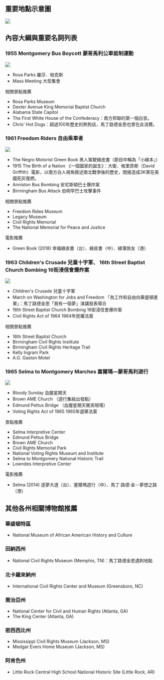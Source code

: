 ---
---
## 重要地點示意圖

![](https://imgur.com/iBxtV7x.jpg)

## 內容大綱與重要名詞列表

### 1955 Montgomery Bus Boycott 蒙哥馬利公車抵制運動

![](https://imgur.com/Oiv6PiU.jpg)

* Rosa Parks 羅莎．帕克斯
* Mass Meeting 大型集會

相關景點推薦

* Rosa Parks Museum
* Dexter Avenue King Memorial Baptist Church
* Alabama State Capitol
* The First White House of the Confederacy：南方邦聯的第一個白宮。
* Chris' Hot Dogs：超過100年歷史的熱狗店，馬丁路德金恩也曾在此消費。

### 1961 Freedom Riders 自由乘車者

![](https://imgur.com/TCU2mBD.jpg)

* The Negro Motorist Green Book 黑人駕駛綠皮書（節目中稱為「小綠本」）
* 1915 The Birth of a Nation 《一個國家的誕生》：大衛．格里菲斯（David Griffith）電影，以南方白人視角敘述南北戰爭後的歷史，間接造成3K黨在美國死灰復燃。
* Anniston Bus Bombing 安尼斯頓巴士爆炸案
* Birmingham Bus Attack 伯明罕巴士攻擊事件

相關景點推薦

* Freedom Rides Museum
* Legacy Museum
* Civil Rights Memorial
* The National Memorial for Peace and Justice

電影推薦

* Green Book (2018) 幸福綠皮書（台）、綠皮書（中）、綠簿旅友（港）

### 1963 Children's Crusade 兒童十字軍、 16th Street Baptist Church Bombing 16街浸信會爆炸案

![](https://imgur.com/sFIjkVu.jpg)

* Children's Crusade 兒童十字軍
* March on Washington for Jobs and Freedom 「為工作和自由向華盛頓進軍」：馬丁路德金恩「我有一個夢」演講發表場合
* 16th Street Baptist Church Bombing 16街浸信會爆炸案
* Civil Rights Act of 1964 1964年民權法案

相關景點推薦

* 16th Street Baptist Church
* Birmingham Civil Rights Institute
* Birmingham Civil Rights Heritage Trail
* Kelly Ingram Park
* A.G. Gaston Motel

### 1965 Selma to Montgomery Marches 塞爾瑪—蒙哥馬利遊行

![](https://imgur.com/KmEL475.jpg)

* Bloody Sunday 血腥星期天
* Brown AME Church （遊行集結出發點）
* Edmund Pettus Bridge （血腥星期天衝突現場）
* Voting Rights Act of 1965 1965年選舉法案

景點推薦

* Selma Interpretive Center
* Edmund Pettus Bridge
* Brown AME Church
* Civil Rights Memorial Park
* National Voting Rights Museum and Institute
* Selma to Montgomery National Historic Trail
* Lowndes Interpretive Center

電影推薦

* Selma (2014) 逐夢大道（台）、塞爾瑪遊行（中）、馬丁·路德·金－夢想之路（港）

## 其他各州相關博物館推薦

### 華盛頓特區

* National Museum of African American History and Culture

### 田納西州

* National Civil Rights Museum (Memphis, TN)：馬丁路德金恩遇刺地點

### 北卡羅來納州

* International Civil Rights Center and Museum (Greensboro, NC)

### 喬治亞州

* National Center for Civil and Human Rights (Atlanta, GA)
* The King Center (Atlanta, GA)

### 密西西比州

* Mississippi Civil Rights Museum (Jackson, MS)
* Medgar Evers Home Museum (Jackson, MS)

### 阿肯色州

* Little Rock Central High School National Historic Site (Little Rock, AR)
